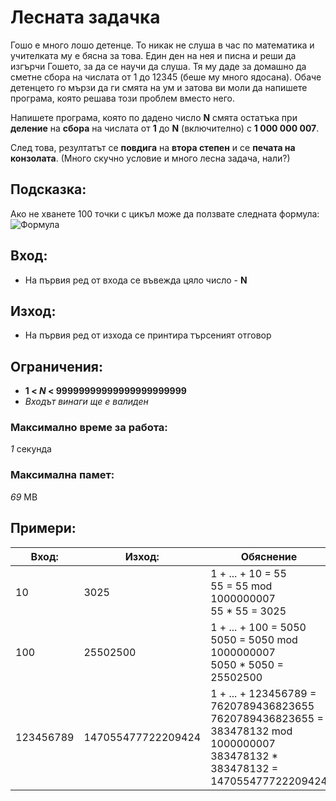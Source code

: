 # Лесната задачка

Гошо е много лошо детенце. То никак не слуша в час по математика и учителката му е бясна за това. Един ден на нея и писна и реши да изгърчи Гошето, за да се научи да слуша. Тя му даде за домашно да сметне сбора на числата от 1 до 12345 (беше му много ядосана). Обаче детенцето го мързи да ги смята на ум и затова ви моли да напишете програма, която решава този проблем вместо него.

Напишете програма, която по дадено число **N** смята остатъка при **деление** на **сбора** на числата от **1** до **N** (включително) с **1 000 000 007**.

След това, резултатът се **повдига** на **втора степен** и се **печата на конзолата**. (Много скучно условие и много лесна задача, нали?)

## Подсказка:
Ако не хванете 100 точки с цикъл може да ползвате следната формула: <br>
![Формула](http://www1.znam.bg/zmonres/edu/matematika%2011%20klas_Anubis/MAT2/images/pic092.gif)

## Вход:
* На първия ред от входа се въвежда цяло число - **N**

## Изход:
* На първия ред от изхода се принтира търсеният отговор

## Ограничения:
* **1 < _N_ < 99999999999999999999999** <br>
* _Входът винаги ще е валиден_

### Максимално време за работа:
_1_ секунда

### Максимална памет:
_69_ MB

## Примери:
| **Вход:**  | **Изход:**         | Обяснение |
| ---------- | ------------------ | --------- | 
| 10         | 3025               | 1 + ... + 10 = 55 <br> 55 = 55 mod 1000000007 <br> 55 * 55 = 3025              |
| 100        | 25502500           | 1 + ... + 100 = 5050 <br> 5050 = 5050 mod 1000000007 <br> 5050 * 5050 = 25502500 |
| 123456789  | 147055477722209424 | 1 + ... + 123456789 = 7620789436823655 <br> 7620789436823655 = 383478132 mod 1000000007 <br> 383478132 * 383478132 = 147055477722209424 |
